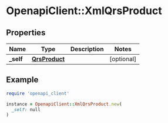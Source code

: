 # OpenapiClient::XmlQrsProduct

## Properties

| Name | Type | Description | Notes |
| ---- | ---- | ----------- | ----- |
| **_self** | [**QrsProduct**](QrsProduct.md) |  | [optional] |

## Example

```ruby
require 'openapi_client'

instance = OpenapiClient::XmlQrsProduct.new(
  _self: null
)
```

